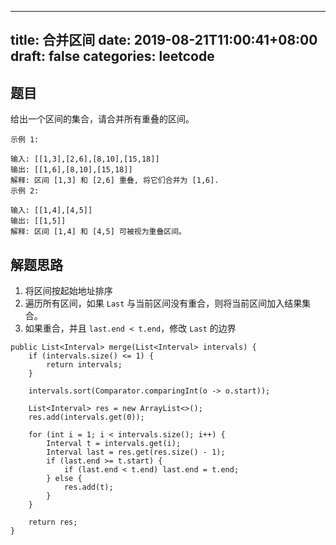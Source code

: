 
---
title: 合并区间
date: 2019-08-21T11:00:41+08:00
draft: false
categories: leetcode
---


## 题目

给出一个区间的集合，请合并所有重叠的区间。

```
示例 1:

输入: [[1,3],[2,6],[8,10],[15,18]]
输出: [[1,6],[8,10],[15,18]]
解释: 区间 [1,3] 和 [2,6] 重叠, 将它们合并为 [1,6].
示例 2:

输入: [[1,4],[4,5]]
输出: [[1,5]]
解释: 区间 [1,4] 和 [4,5] 可被视为重叠区间。
```

## 解题思路

  1. 将区间按起始地址排序
  2. 遍历所有区间，如果 `Last` 与当前区间没有重合，则将当前区间加入结果集合。
  3. 如果重合，并且 `last.end < t.end`，修改 `Last` 的边界

```
public List<Interval> merge(List<Interval> intervals) {
    if (intervals.size() <= 1) {
        return intervals;
    }

    intervals.sort(Comparator.comparingInt(o -> o.start));

    List<Interval> res = new ArrayList<>();
    res.add(intervals.get(0));

    for (int i = 1; i < intervals.size(); i++) {
        Interval t = intervals.get(i);
        Interval last = res.get(res.size() - 1);
        if (last.end >= t.start) {
            if (last.end < t.end) last.end = t.end;
        } else {
            res.add(t);
        }
    }

    return res;
}
```
